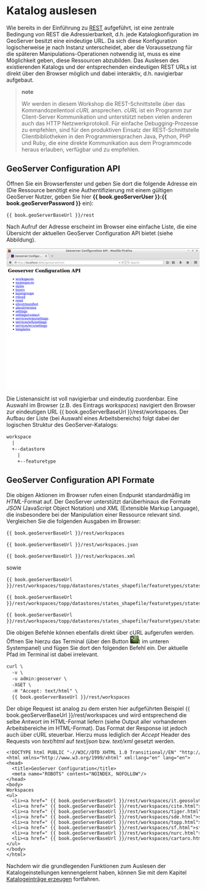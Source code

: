 # Katalog auslesen

Wie bereits in der Einführung zu [REST](README.md) aufgeführt, ist eine zentrale Bedingung
von REST die Adressierbarkeit, d.h. jede Katalogkonfiguration im GeoServer besitzt
eine eindeutige URL. Da sich diese Konfiguration logischerweise je nach Instanz
unterscheidet, aber die Voraussetzung für die späteren Manipulations-Operationen
notwendig ist, muss es eine Möglichkeit geben, diese Ressourcen abzubilden. Das
Auslesen des existierenden Katalogs und der entsprechenden eindeutigen REST URLs
ist direkt über den Browser möglich und dabei interaktiv, d.h. navigierbar aufgebaut.

> **note**
>
> Wir werden in diesem Workshop die REST-Schnittstelle über das Kommandozeilentool
> *cURL* ansprechen. *cURL* ist ein Programm zur Client-Server Kommunikation und
> unterstützt neben vielen anderen auch das HTTP Netzwerkprotokoll. Für einfache
> Debugging-Prozesse zu empfehlen, sind für den produktiven Einsatz der REST-Schnittstelle
> Clientbibliotheken in den Programmiersprachen Java, Python, PHP und Ruby, die eine
> direkte Kommunikation aus dem Programmcode heraus erlauben, verfügbar und zu empfehlen.

## GeoServer Configuration API

Öffnen Sie ein Browserfenster und geben Sie dort die folgende Adresse ein (Die Ressource
benötigt eine Authentifizierung mit einem gültigen GeoServer Nutzer, geben Sie
hier **{{ book.geoServerUser }}:{{ book.geoServerPassword }}** ein):

<pre><code class="bash">{{ book.geoServerBaseUrl }}/rest
</code></pre>

Nach Aufruf der Adresse erscheint im Browser eine einfache Liste, die eine Übersicht
der aktuellen GeoServer Configuration API bietet (siehe Abbildung).

![Startansicht der GeoServer Configuration API.](../assets/read1.png)

Die Listenansicht ist voll navigierbar und eindeutig zuordenbar. Eine Auswahl im
Browser (z.B. des Eintrags *workspaces*) navigiert den Browser zur eindeutigen
URL {{ book.geoServerBaseUrl }}/rest/workspaces. Der Aufbau der Liste (bei Auswahl eines
Arbeitsbereichs) folgt dabei der logischen Struktur des GeoServer-Katalogs:

```
workspace
  |
  +--datastore
    |
    +--featuretype
```

## GeoServer Configuration API Formate

Die obigen Aktionen im Browser rufen einen Endpunkt standardmäßig im *HTML*-Format
auf. Der GeoServer unterstützt darüberhinaus die Formate *JSON* (JavaScript Object
Notation) und *XML* (Extensible Markup Language), die insbesondere bei der
Manipulation einer Ressource relevant sind. Vergleichen Sie die folgenden
Ausgaben im Browser:

<pre><code class="bash">{{ book.geoServerBaseUrl }}/rest/workspaces
</code></pre>

<pre><code class="bash">{{ book.geoServerBaseUrl }}/rest/workspaces.json
</code></pre>

<pre><code class="bash">{{ book.geoServerBaseUrl }}/rest/workspaces.xml
</code></pre>

sowie

<pre><code class="bash">{{ book.geoServerBaseUrl }}/rest/workspaces/topp/datastores/states_shapefile/featuretypes/states
</code></pre>

<pre><code class="bash">{{ book.geoServerBaseUrl }}/rest/workspaces/topp/datastores/states_shapefile/featuretypes/states.json
</code></pre>

<pre><code class="bash">{{ book.geoServerBaseUrl }}/rest/workspaces/topp/datastores/states_shapefile/featuretypes/states.xml
</code></pre>

Die obigen Befehle können ebenfalls direkt über cURL aufgerufen werden. Öffnen Sie
hierzu das Terminal (über den Button ![](../assets/terminal_icon.png)) im unteren
Systempanel) und fügen Sie dort den folgenden Befehl ein. Der aktuelle Pfad im
Terminal ist dabei irrelevant.

<pre><code class="bash">curl \
  -v \
  -u admin:geoserver \
  -XGET \
  -H "Accept: text/html" \
  {{ book.geoServerBaseUrl }}/rest/workspaces
</code></pre>

Der obige Request ist analog zu dem ersten hier aufgeführten Beispiel {{ book.geoServerBaseUrl }}/rest/workspaces
und wird entsprechend die selbe Antwort im HTML-Format liefern (siehe Output aller
vorhandenen Arbeitsbereiche im HTML-Format). Das Format der Response ist jedoch
auch über cURL steuerbar. Hierzu muss lediglich der *Accept* Header des Requests
von *text/html* auf *text/json* bzw. *text/xml* gesetzt werden.

<pre><xmp style="margin:0; font-size: .85em;"><!DOCTYPE html PUBLIC "-//W3C//DTD XHTML 1.0 Transitional//EN" "http://www.w3.org/TR/xhtml1/DTD/xhtml1-transitional.dtd">
<html xmlns="http://www.w3.org/1999/xhtml" xml:lang="en" lang="en">
<head>
  <title>GeoServer Configuration</title>
  <meta name="ROBOTS" content="NOINDEX, NOFOLLOW"/>
</head>
<body>
Workspaces
<ul>
  <li><a href=" {{ book.geoServerBaseUrl }}/rest/workspaces/it.geosolutions.html">it.geosolutions</a></li>
  <li><a href=" {{ book.geoServerBaseUrl }}/rest/workspaces/cite.html">cite</a> [default] </li>
  <li><a href=" {{ book.geoServerBaseUrl }}/rest/workspaces/tiger.html">tiger</a></li>
  <li><a href=" {{ book.geoServerBaseUrl }}/rest/workspaces/sde.html">sde</a></li>
  <li><a href=" {{ book.geoServerBaseUrl }}/rest/workspaces/topp.html">topp</a></li>
  <li><a href=" {{ book.geoServerBaseUrl }}/rest/workspaces/sf.html">sf</a></li>
  <li><a href=" {{ book.geoServerBaseUrl }}/rest/workspaces/nurc.html">nurc</a></li>
  <li><a href=" {{ book.geoServerBaseUrl }}/rest/workspaces/cartaro.html">cartaro</a></li>
</ul>
</body>
</html>
</xmp></pre>

Nachdem wir die grundlegenden Funktionen zum Auslesen der Katalogeinstellungen
kennengelernt haben, können Sie mit dem Kapitel [Katalogeinträge erzeugen](create.md) fortfahren.
